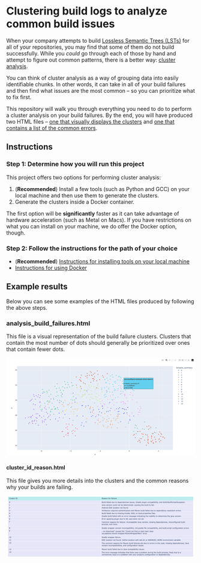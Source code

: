 # Clustering build logs to analyze common build issues

When your company attempts to build [Lossless Semantic Trees (LSTs)](https://docs.moderne.io/administrator-documentation/moderne-platform/references/concepts/lossless-semantic-trees) for all of your repositories, you may find that some of them do not build successfully. While you _could_ go through each of those by hand and attempt to figure out common patterns, there is a better way: [cluster analysis](https://en.wikipedia.org/wiki/Cluster_analysis).

You can think of cluster analysis as a way of grouping data into easily identifiable chunks. In other words, it can take in all of your build failures and then find what issues are the most common – so you can prioritize what to fix first.

This repository will walk you through everything you need to do to perform a cluster analysis on your build failures. By the end, you will have produced two HTML files – [one that visually displays the clusters](#analysis_build_failureshtml) and [one that contains a list of the common errors](#cluster_id_reasonhtml). 

## Instructions

### Step 1: Determine how you will run this project

This project offers two options for performing cluster analysis:

1. (**Recommended**) Install a few tools (such as Python and GCC) on your local machine and then use them to generate the clusters. 
2. Generate the clusters inside a Docker container.

The first option will be **significantly** faster as it can take advantage of hardware acceleration (such as Metal on Macs). If you have restrictions on what you can install on your machine, we do offer the Docker option, though.

### Step 2: Follow the instructions for the path of your choice

* (**Recommended**) [Instructions for installing tools on your local machine](/Clustering/README.md)
* [Instructions for using Docker](/ClusteringWithDocker/README.md)

## Example results

Below you can see some examples of the HTML files produced by following the above steps.

### analysis_build_failures.html

This file is a visual representation of the build failure clusters. Clusters that contain the most number of dots should generally be prioritized over ones that contain fewer dots.

![analysis_build_failures.html](images/expected_analysis_build_failures.png)

#### cluster_id_reason.html

This file gives you more details into the clusters and the common reasons why your builds are failing.

![cluster_id_reason.html](images/expected_cluster_id_reason.png)